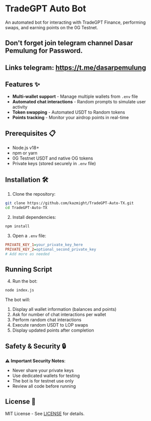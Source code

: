 # TradeGPT Auto Bot

An automated bot for interacting with TradeGPT Finance, performing swaps, and earning points on the 0G Testnet.

## Don't forget join telegram channel Dasar Pemulung for Password.
## Links telegram: https://t.me/dasarpemulung

## Features ✨

- **Multi-wallet support** - Manage multiple wallets from `.env` file
- **Automated chat interactions** - Random prompts to simulate user activity
- **Token swapping** - Automated USDT to Random tokens
- **Points tracking** - Monitor your airdrop points in real-time

## Prerequisites 📋

- Node.js v18+
- npm or yarn
- 0G Testnet USDT and native OG tokens
- Private keys (stored securely in `.env` file)

## Installation 🛠️

1. Clone the repository:
```bash
git clone https://github.com/kazmight/TradeGPT-Auto-TX.git
cd TradeGPT-Auto-TX
```

2. Install dependencies:
```bash
npm install
```

3. Open a `.env` file:
```ini
PRIVATE_KEY_1=your_private_key_here
PRIVATE_KEY_2=optional_second_private_key
# Add more as needed
```

## Running Script

4. Run the bot:
```bash
node index.js
```

The bot will:
1. Display all wallet information (balances and points)
2. Ask for number of chat interactions per wallet
3. Perform random chat interactions
4. Execute random USDT to LOP swaps
5. Display updated points after completion


## Safety & Security 🔒

⚠️ **Important Security Notes**:
- Never share your private keys
- Use dedicated wallets for testing
- The bot is for testnet use only
- Review all code before running

## License 📄

MIT License - See [LICENSE](LICENSE) for details.
